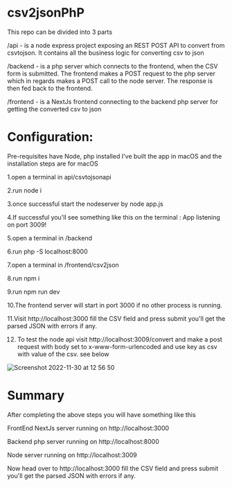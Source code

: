 # csv2jsonPhP

This repo can be divided into 3 parts

/api - is a node express project exposing an REST POST API to convert from csvtojson. It contains all the business logic for converting csv to json

/backend - is a php server which connects to the frontend, when the CSV form is submitted. The frontend makes a POST request to the php server which in regards makes a POST call to the node server. The response is then fed back to the frontend.

/frontend - is a NextJs frontend connecting to the backend php server for getting the converted csv to json

# Configuration:

Pre-requisites have Node, php installed
I've built the app in macOS and the installation steps are for macOS

1.open a terminal in api/csvtojsonapi

2.run node i

3.once successful start the nodeserver by node app.js

4.If successful you'll see something like this on the terminal : App listening on port 3009!


5.open a terminal in /backend 

6.run php -S localhost:8000


7.open a terminal in /frontend/csv2json

8.run npm i

9.run npm run dev

10.The frontend server will start in port 3000 if no other process is running.

11.Visit http://localhost:3000 fill the CSV field and press submit you'll get the parsed JSON with errors if any.

12. To test the node api visit http://localhost:3009/convert and make a post request with body set to x-www-form-urlencoded and use key as csv with value of the csv. see below

![Screenshot 2022-11-30 at 12 56 50](https://user-images.githubusercontent.com/32904519/204802149-d4a1f871-d2d9-4882-b2a6-069c892eea48.png)


# Summary

After completing the above steps you will have something like this

FrontEnd NextJs server running on http://localhost:3000

Backend php server running on http://localhost:8000

Node server running on http://localhost:3009

Now head over to http://localhost:3000 fill the CSV field and press submit you'll get the parsed JSON with errors if any.

